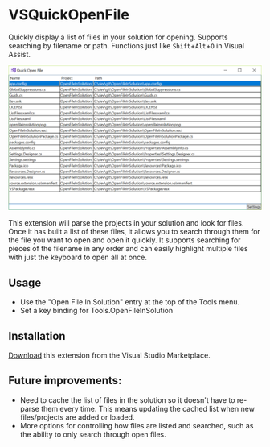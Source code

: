 # VSQuickOpenFile

Quickly display a list of files in your solution for opening. Supports searching by filename or path. Functions just like `Shift`+`Alt`+`O` in Visual Assist.

![Quick Open File](SharedContent/openfileinsolution.png?raw=true "Quick Open File")

This extension will parse the projects in your solution and look for files. Once it has built a list of these files, it allows you to search through them for the file you want to open and open it quickly. It supports searching for pieces of the filename in any order and can easily highlight multiple files with just the keyboard to open all at once.

## Usage
- Use the "Open File In Solution" entry at the top of the Tools menu.
- Set a key binding for Tools.OpenFileInSolution 

## Installation
[Download](https://marketplace.visualstudio.com/items?itemName=PerniciousGames.OpenFileInSolution) this extension from the Visual Studio Marketplace.

## Future improvements:
- Need to cache the list of files in the solution so it doesn't have to re-parse them every time. This means updating the cached list when new files/projects are added or loaded.
- More options for controlling how files are listed and searched, such as the ability to only search through open files. 

